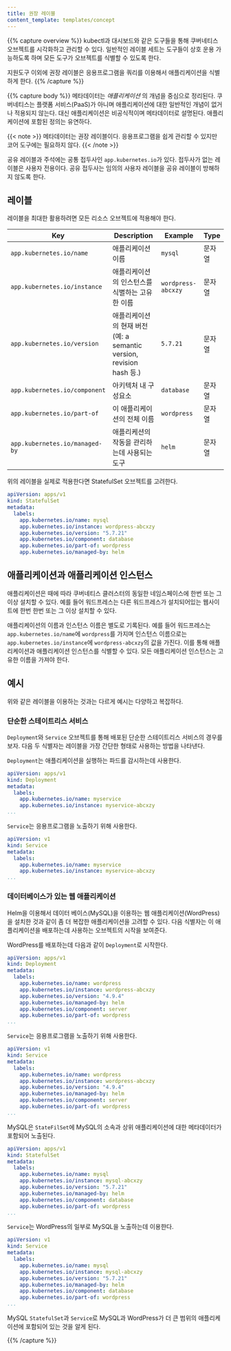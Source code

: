 ```yaml
---
title: 권장 레이블
content_template: templates/concept
---
```


{{% capture overview %}}
kubectl과 대시보드와 같은 도구들을 통해 쿠버네티스 오브젝트를 시각화하고 관리할 수 있다.
일반적인 레이블 세트는 도구들이 상호 운용 가능하도록 하며
모든 도구가 오브젝트를 식별할 수 있도록 한다.

지원도구 이외에 권장 레이블은 응용프로그램을 쿼리를 이용해서 애플리케이션을 식별하게 한다.
{{% /capture %}}

{{% capture body %}}
메타데이터는 _애플리케이션_ 의 개념을 중심으로 정리된다.
쿠버네티스는 플랫폼 서비스(PaaS)가 아니며 애플리케이션에 대한 일반적인 개념이 없거나 적용되지 않는다.
대신 애플리케이션은 비공식적이며 메타데이터로 설명된다.
애플리케이션에 포함된 정의는 유연하다.

{{< note >}}
메타데이터는 권장 레이블이다. 응용프로그램을 쉽게 관리할 수 있지만 코어 도구에는 필요하지 않다.
{{< /note >}}

공유 레이블과 주석에는 공통 접두사인 `app.kubernetes.io`가 있다.
접두사가 없는 레이블은 사용자 전용이다.
공유 접두사는 임의의 사용자 레이블을 공유 레이블이 방해하지 않도록 한다.

## 레이블

레이블을 최대한 활용하려면 모든 리소스 오브젝트에 적용해야 한다.

| Key                                 | Description           | Example  | Type |
| ----------------------------------- | --------------------- | -------- | ---- |
| `app.kubernetes.io/name`            | 애플리케이션 이름 | `mysql` | 문자열 |
| `app.kubernetes.io/instance`        | 애플리케이션의 인스턴스를 식별하는 고유한 이름 | `wordpress-abcxzy` | 문자열 |
| `app.kubernetes.io/version`         | 애플리케이션의 현재 버전 (예: a semantic version, revision hash 등.) | `5.7.21` | 문자열 |
| `app.kubernetes.io/component`       | 아키텍처 내 구성요소 | `database` | 문자열 |
| `app.kubernetes.io/part-of`         | 이 애플리케이션의 전체 이름 | `wordpress` | 문자열 |
| `app.kubernetes.io/managed-by`  | 애플리케션의 작동을 관리하는데 사용되는 도구 | `helm` | 문자열 |

위의 레이블을 실제로 적용한다면 StatefulSet 오브젝트를 고려한다.

```yaml
apiVersion: apps/v1
kind: StatefulSet
metadata:
  labels:
    app.kubernetes.io/name: mysql
    app.kubernetes.io/instance: wordpress-abcxzy
    app.kubernetes.io/version: "5.7.21"
    app.kubernetes.io/component: database
    app.kubernetes.io/part-of: wordpress
    app.kubernetes.io/managed-by: helm
```

## 애플리케이션과 애플리케이션 인스턴스

애플리케이션은 때에 따라 쿠버네티스 클러스터의 동일한 네임스페이스에 한번 또는 그 이상 설치할 수 있다.
예를 들어 워드프레스는 다른 워드프레스가 설치되어있는 웹사이트에 한번 한번 또는 그 이상 설치할 수 있다.

애플리케이션의 이름과 인스턴스 이름은 별도로 기록된다.
예를 들어 워드프레스는 `app.kubernetes.io/name`에 `wordpress`를 가지며 인스턴스 이름으로는 
`app.kubernetes.io/instance`에 `wordpress-abcxzy`의 값을 가진다.
이를 통해 애플리케이션과 애플리케이션 인스턴스를 식별할 수 있다.
모든 애플리케이션 인스턴스는 고유한 이름을 가져야 한다.

## 예시

위와 같은 레이블을 이용하는 것과는 다르게 예시는 다양하고 복잡하다.

### 단순한 스테이트리스 서비스

`Deployment`와 `Service` 오브젝트를 통해 배포된 단순한 스테이트리스 서비스의 경우를 보자. 다음 두 식별자는 레이블을 가장 간단한 형태로 사용하는 방법을 나타낸다.

`Deployment`는 애플리케이션을 실행하는 파드를 감시하는데 사용한다.
```yaml
apiVersion: apps/v1
kind: Deployment
metadata:
  labels:
    app.kubernetes.io/name: myservice
    app.kubernetes.io/instance: myservice-abcxzy
...
```

`Service`는 응용프로그램을 노출하기 위해 사용한다.
```yaml
apiVersion: v1
kind: Service
metadata:
  labels:
    app.kubernetes.io/name: myservice
    app.kubernetes.io/instance: myservice-abcxzy
...
```

### 데이터베이스가 있는 웹 애플리케이션

Helm을 이용해서 데이터 베이스(MySQL)을 이용하는 웹 애플리케이션(WordPress)을 설치한 것과 같이 좀 더 복잡한 애플리케이션을 고려할 수 있다.
다음 식별자는 이 애플리케이션을 배포하는데 사용하는 오브젝트의 시작을 보여준다.

WordPress를 배포하는데 다음과 같이 `Deployment`로 시작한다.

```yaml
apiVersion: apps/v1
kind: Deployment
metadata:
  labels:
    app.kubernetes.io/name: wordpress
    app.kubernetes.io/instance: wordpress-abcxzy
    app.kubernetes.io/version: "4.9.4"
    app.kubernetes.io/managed-by: helm
    app.kubernetes.io/component: server
    app.kubernetes.io/part-of: wordpress
...
```

`Service`는 응용프로그램을 노출하기 위해 사용한다.

```yaml
apiVersion: v1
kind: Service
metadata:
  labels:
    app.kubernetes.io/name: wordpress
    app.kubernetes.io/instance: wordpress-abcxzy
    app.kubernetes.io/version: "4.9.4"
    app.kubernetes.io/managed-by: helm
    app.kubernetes.io/component: server
    app.kubernetes.io/part-of: wordpress
...
```

MySQL은 `StateFilSet`에 MySQL의 소속과 상위 애플리케이션에 대한 메타데이터가 포함되어 노출된다.

```yaml
apiVersion: apps/v1
kind: StatefulSet
metadata:
  labels:
    app.kubernetes.io/name: mysql
    app.kubernetes.io/instance: mysql-abcxzy
    app.kubernetes.io/version: "5.7.21"
    app.kubernetes.io/managed-by: helm
    app.kubernetes.io/component: database
    app.kubernetes.io/part-of: wordpress
...
```

`Service`는 WordPress의 일부로 MySQL을 노출하는데 이용한다.

```yaml
apiVersion: v1
kind: Service
metadata:
  labels:
    app.kubernetes.io/name: mysql
    app.kubernetes.io/instance: mysql-abcxzy
    app.kubernetes.io/version: "5.7.21"
    app.kubernetes.io/managed-by: helm
    app.kubernetes.io/component: database
    app.kubernetes.io/part-of: wordpress
...
```

MySQL `StatefulSet`과 `Service`로 MySQL과 WordPress가 더 큰 범위의 애플리케이션에 포함되어 있는 것을 알게 된다.

{{% /capture %}}
